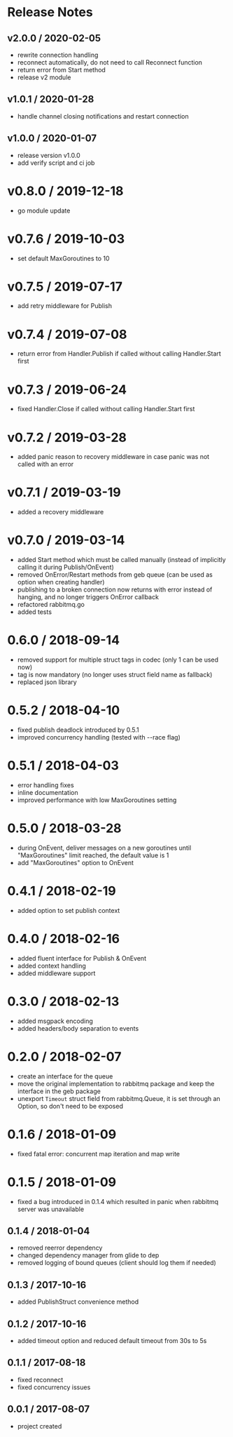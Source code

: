 # Release Notes

## v2.0.0 / 2020-02-05
- rewrite connection handling
- reconnect automatically, do not need to call Reconnect function 
- return error from Start method
- release v2 module

## v1.0.1 / 2020-01-28
- handle channel closing notifications and restart connection 

## v1.0.0 / 2020-01-07
- release version v1.0.0
- add verify script and ci job 

# v0.8.0 / 2019-12-18
- go module update

# v0.7.6 / 2019-10-03
- set default MaxGoroutines to 10

# v0.7.5 / 2019-07-17
- add retry middleware for Publish

# v0.7.4 / 2019-07-08
- return error from Handler.Publish if called without calling Handler.Start first

# v0.7.3 / 2019-06-24
- fixed Handler.Close if called without calling Handler.Start first

# v0.7.2 / 2019-03-28
- added panic reason to recovery middleware in case panic was not called with an error

# v0.7.1 / 2019-03-19
- added a recovery middleware

# v0.7.0 / 2019-03-14
- added Start method which must be called manually (instead of implicitly calling it during Publish/OnEvent)
- removed OnError/Restart methods from geb queue (can be used as option when creating handler)
- publishing to a broken connection now returns with error instead of hanging, and no longer triggers OnError callback
- refactored rabbitmq.go
- added tests

# 0.6.0 / 2018-09-14
- removed support for multiple struct tags in codec (only 1 can be used now)
- tag is now mandatory (no longer uses struct field name as fallback)
- replaced json library

# 0.5.2 / 2018-04-10
- fixed publish deadlock introduced by 0.5.1
- improved concurrency handling (tested with --race flag)

# 0.5.1 / 2018-04-03
- error handling fixes
- inline documentation
- improved performance with low MaxGoroutines setting

# 0.5.0 / 2018-03-28
- during OnEvent, deliver messages on a new goroutines until "MaxGoroutines" limit reached, the default value is 1
- add "MaxGoroutines" option to OnEvent

# 0.4.1 / 2018-02-19
- added option to set publish context

# 0.4.0 / 2018-02-16
- added fluent interface for Publish & OnEvent
- added context handling
- added middleware support

# 0.3.0 / 2018-02-13
- added msgpack encoding
- added headers/body separation to events

# 0.2.0 / 2018-02-07
- create an interface for the queue
- move the original implementation to rabbitmq package and keep the interface in the geb package
- unexport `Timeout` struct field from rabbitmq.Queue, it is set through an Option, so don't need to be exposed

# 0.1.6 / 2018-01-09
- fixed fatal error: concurrent map iteration and map write

# 0.1.5 / 2018-01-09
- fixed a bug introduced in 0.1.4 which resulted in panic when rabbitmq server was unavailable

## 0.1.4 / 2018-01-04
- removed reerror dependency
- changed dependency manager from glide to dep
- removed logging of bound queues (client should log them if needed)

## 0.1.3 / 2017-10-16
- added PublishStruct convenience method

## 0.1.2 / 2017-10-16
- added timeout option and reduced default timeout from 30s to 5s

## 0.1.1 / 2017-08-18
- fixed reconnect
- fixed concurrency issues

## 0.0.1 / 2017-08-07
- project created
